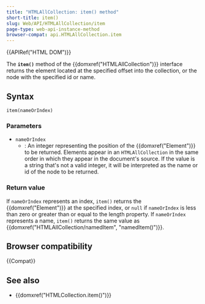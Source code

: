 ```yaml
---
title: "HTMLAllCollection: item() method"
short-title: item()
slug: Web/API/HTMLAllCollection/item
page-type: web-api-instance-method
browser-compat: api.HTMLAllCollection.item
---
```


{{APIRef("HTML DOM")}}

The **`item()`** method of the {{domxref("HTMLAllCollection")}} interface returns the element located at the specified offset into the collection, or the node with the specified id or name.

## Syntax

```js-nolint
item(nameOrIndex)
```

### Parameters

- `nameOrIndex`
  - : An integer representing the position of the {{domxref("Element")}} to be returned. Elements appear in an `HTMLAllCollection` in the same order in which they appear in the document's source. If the value is a string that's not a valid integer, it will be interpreted as the name or id of the node to be returned.

### Return value

If `nameOrIndex` represents an index, `item()` returns the {{domxref("Element")}} at the specified index, or `null` if `nameOrIndex` is less than zero or greater than or equal to the length property. If `nameOrIndex` represents a name, `item()` returns the same value as {{domxref("HTMLAllCollection/namedItem", "namedItem()")}}.

## Browser compatibility

{{Compat}}

## See also

- {{domxref("HTMLCollection.item()")}}
